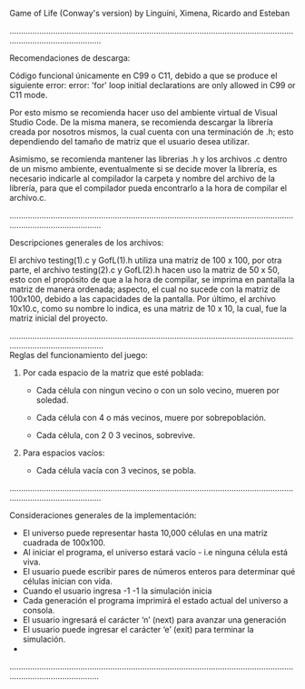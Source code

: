   Game of Life (Conway's version)
      by Linguini, Ximena, Ricardo and Esteban
      
....................................................................................................................................................................

  Recomendaciones de descarga:

Código funcional únicamente en  C99 o C11, debido a que se produce el siguiente error:
error: 'for' loop initial declarations are only allowed in C99 or C11 mode.


  Por esto mismo se recomienda hacer uso del ambiente virtual de Visual Studio Code.
De la misma manera, se recomienda descargar la librería creada por nosotros mismos, la cual cuenta con una terminación de .h;
esto dependiendo del tamaño de matriz que el usuario desea utilizar. 


  Asimismo, se recomienda mantener las librerias .h y los archivos .c dentro de un mismo ambiente, 
eventualmente si se decide mover la librería, es necesario indicarle al compilador la carpeta y nombre del archivo de la librería,
para que el compilador pueda encontrarlo a la hora de compilar el archivo.c.

....................................................................................................................................................................

  Descripciones generales de los archivos:

  El archivo testing(1).c y GofL(1).h utiliza una matriz de 100 x 100, 
por otra parte, el archivo testing(2).c y GofL(2).h hacen uso la matriz de 50 x 50, 
esto con el propósito de que a la hora de compilar, se imprima en pantalla la matriz de manera ordenada;
aspecto, el cual no sucede con la matriz de 100x100, debido a las capacidades de la pantalla.
Por último, el archivo 10x10.c, como su nombre lo indica, es una matriz de 10 x 10, la cual, fue la matriz inicial del proyecto.

.....................................................................................................................................................................                               
    Reglas del funcionamiento del juego:

  1. Por cada espacio de la matriz que esté poblada:
  
        - Cada célula con ningun vecino o con un solo vecino, mueren por soledad.
        
        - Cada célula con 4 o más vecinos, muere por sobrepoblación.
        
        - Cada célula, con 2 0 3 vecinos, sobrevive.
      
      
  2. Para espacios vacíos:
  
        - Cada célula vacía con 3 vecinos, se pobla.
      
....................................................................................................................................................................
  
  Consideraciones generales de la implementación:

  -	El universo puede representar hasta 10,000 células en una matriz cuadrada de 100x100.
  -	Al iniciar el programa, el universo estará vacío - i.e ninguna célula está viva.
  -	El usuario puede escribir pares de números enteros para determinar qué células inician con vida.
  -	Cuando el usuario ingresa -1 -1 la simulación inicia
  -	Cada generación el programa imprimirá el estado actual del universo a consola.
  -	El usuario ingresará el carácter ‘n’ (next) para avanzar una generación
  -	El usuario puede ingresar el carácter ‘e’ (exit) para terminar la simulación.
  -	
...................................................................................................................................................................
